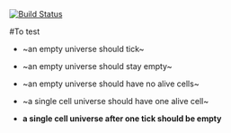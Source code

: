 <a href="https://travis-ci.org/stasm/innerself">
   <img alt="Build Status" src="https://travis-ci.org/stasm/innerself.svg?branch=master" />
</a>

#To test

- ~an empty universe should tick~
- ~an empty universe should stay empty~
- ~an empty universe should have no alive cells~

- ~a single cell universe should have one alive cell~
- **a single cell universe after one tick should be empty** 
